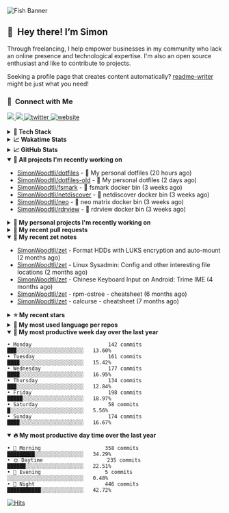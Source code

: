 ![Fish Banner](assets/fish.webp)

## 👋 &nbsp;Hey there! I’m Simon

Through freelancing, I help empower businesses in my community who lack
an online presence and technological expertise. I'm also an open source
enthusiast and like to contribute to projects.

Seeking a profile page that creates content automatically?
[readme-writer] might be just what you need!

### 🤝 &nbsp;Connect with Me

<div align="left">
<a href="https://linkedin.com/in/simonwoodtli" target="_blank">
<img src="https://img.shields.io/badge/linkedin-1E77B5?style=for-the-badge&logo=linkedin&logoColor=white alt=linkedin" />
</a>
<a href="https://github.com/simonwoodtli" target="_blank">
<img src="https://img.shields.io/badge/github-24292E?style=for-the-badge&logo=github&logoColor=white alt=github" />
</a>
<a href="https://twitter.com/simonwoodtlidev" target="_blank">
<img src="https://img.shields.io/badge/twitter-26a7de?style=for-the-badge&logo=twitter&logoColor=white" alt="twitter"/>
</a>
<a href="https://simonwoodtli.com" target="_blank">
<img src="https://img.shields.io/badge/website-E2925F?style=for-the-badge&logo=google-chrome&logoColor=white" alt="website"/>
</a>
</div>
<br/>


<details>
  <summary><b>🧰 Tech Stack</b></summary>
  <div align="center">
  <a href="https://skillicons.dev" target="_blank">
  <img src="https://skillicons.dev/icons?i=js,html,css,bash,python,go,postgresql,docker,vim,linux" alt="JavaScript, HTML, CSS, Bash, Python, Go, PostgreSQL, Docker, Vim,
  Linux">
  </a>
  </div>
</details>

<details>
  <summary><b>📈 Wakatime Stats</b></summary>
  <p align="center"><a href="https://wakatime.com/@SimonWoodtli">
  <img align="center" width="400" height="300" src="https://wakatime.com/share/@SimonWoodtli/7761bcef-e104-47d9-912a-dfd6bf08868b.svg" />
  </a>
  <a href="https://wakatime.com/@SimonWoodtli">
  <img align="center" width="400" height="300" src="https://wakatime.com/share/@SimonWoodtli/341953df-6a40-47b7-8220-ace4eabe0a17.svg" />
  </a></p>

  <h4><b>💬 I've been working with the following languages over the last 7 days</b></h4>

```
• Bash                           8 hrs 33 mins                  ████████░░░░░░░░░░░░░░░░░   32.88%
• sh                             6 hrs 42 mins                  ██████░░░░░░░░░░░░░░░░░░░   25.81%
• Markdown                       3 hrs 47 mins                  ████░░░░░░░░░░░░░░░░░░░░░   14.57%
• tmux                           2 hrs 1 min                    ██░░░░░░░░░░░░░░░░░░░░░░░   7.81%
• Other                          1 hr 56 mins                   ██░░░░░░░░░░░░░░░░░░░░░░░   7.44%
• Assembly                       33 mins                        █░░░░░░░░░░░░░░░░░░░░░░░░   2.15%
• GDScript                       21 mins                        ░░░░░░░░░░░░░░░░░░░░░░░░░   1.35%
• ActionScript 3                 20 mins                        ░░░░░░░░░░░░░░░░░░░░░░░░░   1.32%
• conf                           17 mins                        ░░░░░░░░░░░░░░░░░░░░░░░░░   1.12%
• Python                         17 mins                        ░░░░░░░░░░░░░░░░░░░░░░░░░   1.1%
• YAML                           16 mins                        ░░░░░░░░░░░░░░░░░░░░░░░░░   1.07%
• gitignore                      13 mins                        ░░░░░░░░░░░░░░░░░░░░░░░░░   0.9%
• Config                         13 mins                        ░░░░░░░░░░░░░░░░░░░░░░░░░   0.84%
• HTML                           7 mins                         ░░░░░░░░░░░░░░░░░░░░░░░░░   0.48%
• Perl                           5 mins                         ░░░░░░░░░░░░░░░░░░░░░░░░░   0.34%
• TSQL                           4 mins                         ░░░░░░░░░░░░░░░░░░░░░░░░░   0.27%
• SWIG                           3 mins                         ░░░░░░░░░░░░░░░░░░░░░░░░░   0.22%
• Ezhil                          2 mins                         ░░░░░░░░░░░░░░░░░░░░░░░░░   0.18%
• Vim Script                     1 min                          ░░░░░░░░░░░░░░░░░░░░░░░░░   0.07%
• tags                           0 secs                         ░░░░░░░░░░░░░░░░░░░░░░░░░   0.06%
• JavaScript                     0 secs                         ░░░░░░░░░░░░░░░░░░░░░░░░░   0.02%
• C                              0 secs                         ░░░░░░░░░░░░░░░░░░░░░░░░░   0.01%
```

  <h4>👷 I've been working on the following projects over the last 7 days</h4>

```
• dotfiles                       19 hrs 33 mins                 ███████████████████░░░░░░   75.17%
• Unknown Project                3 hrs 17 mins                  ███░░░░░░░░░░░░░░░░░░░░░░   12.68%
• Private                        2 hrs 40 mins                  ███░░░░░░░░░░░░░░░░░░░░░░   10.28%
• workspace-alpine               18 mins                        ░░░░░░░░░░░░░░░░░░░░░░░░░   1.19%
• cmd-zet                        10 mins                        ░░░░░░░░░░░░░░░░░░░░░░░░░   0.68%
```

  <h4><b>🛠️ I've been working with the following editors over the last 7 days</b></h4>

```
• Vim                            26 hrs                         █████████████████████████   100%
```

  <h4><b>💻 I've been working with the following operating systems over the last 7 days</b></h4>

```
• Linux                          26 hrs                         █████████████████████████   100%
```

</details>

<details>
  <summary><b>📈 GitHub Stats</b></summary>
  <div align="center">
  <a href="https://github.com/anuraghazra/github-readme-stats"> 
  <img src="https://github-readme-stats.vercel.app/api?username=simonwoodtli&theme=onedark&show_icons=true&hide_rank=true&custom_title=Stats&count_private=true&hide_border=true&hide=issues&line_height=24&bg_color=0d1117" alt="Github Stats">
  <img src="https://github-readme-stats.vercel.app/api/top-langs/?username=simonwoodtli&layout=compact&theme=onedark&count_private=true&hide_border=true&bg_color=0d1117" alt="Top Langs">
  </a>
  </div>
</details>

<details open="">
  <summary><b>👷 All projects I'm recently working on</b></summary>

* [SimonWoodtli/dotfiles](https://github.com/SimonWoodtli/dotfiles) - 🏡 My personal dotfiles (20 hours ago)
* [SimonWoodtli/dotfiles-old](https://github.com/SimonWoodtli/dotfiles-old) - 🏡 My personal dotfiles (2 days ago)
* [SimonWoodtli/fsmark](https://github.com/SimonWoodtli/fsmark) - 🐋 fsmark docker bin (3 weeks ago)
* [SimonWoodtli/netdiscover](https://github.com/SimonWoodtli/netdiscover) - 🐋 netdiscover docker bin (3 weeks ago)
* [SimonWoodtli/neo](https://github.com/SimonWoodtli/neo) - 🐋 neo matrix docker bin (3 weeks ago)
* [SimonWoodtli/rdrview](https://github.com/SimonWoodtli/rdrview) - 🐋 rdrview docker bin (3 weeks ago)

</details>
<details>
  <summary><b>🌱 My personal projects I'm recently working on</b></summary>

* [SimonWoodtli/dotfiles](https://github.com/SimonWoodtli/dotfiles) - 🏡 My personal dotfiles (20 hours ago)
* [SimonWoodtli/dotfiles-old](https://github.com/SimonWoodtli/dotfiles-old) - 🏡 My personal dotfiles (2 days ago)
* [SimonWoodtli/fsmark](https://github.com/SimonWoodtli/fsmark) - 🐋 fsmark docker bin (3 weeks ago)
* [SimonWoodtli/netdiscover](https://github.com/SimonWoodtli/netdiscover) - 🐋 netdiscover docker bin (3 weeks ago)
* [SimonWoodtli/neo](https://github.com/SimonWoodtli/neo) - 🐋 neo matrix docker bin (3 weeks ago)
* [SimonWoodtli/rdrview](https://github.com/SimonWoodtli/rdrview) - 🐋 rdrview docker bin (3 weeks ago)

</details>
<details>
  <summary><b>🔨 My recent pull requests</b></summary>

* [feat: add wireguard-generate-keys script](https://github.com/SimonWoodtli/dotfiles-old/pull/14) on [SimonWoodtli/dotfiles-old](https://github.com/SimonWoodtli/dotfiles-old) (13 months ago)
* [feat: add video-to-gif script](https://github.com/SimonWoodtli/dotfiles-old/pull/13) on [SimonWoodtli/dotfiles-old](https://github.com/SimonWoodtli/dotfiles-old) (13 months ago)
* [feat: add spoof-mac-linux script](https://github.com/SimonWoodtli/dotfiles-old/pull/12) on [SimonWoodtli/dotfiles-old](https://github.com/SimonWoodtli/dotfiles-old) (13 months ago)
* [feat: add sp-tmux script](https://github.com/SimonWoodtli/dotfiles-old/pull/11) on [SimonWoodtli/dotfiles-old](https://github.com/SimonWoodtli/dotfiles-old) (13 months ago)
* [feat: add sp script](https://github.com/SimonWoodtli/dotfiles-old/pull/10) on [SimonWoodtli/dotfiles-old](https://github.com/SimonWoodtli/dotfiles-old) (13 months ago)

</details>
<details open="">
  <summary><b>📝 My recent zet notes</b></summary>

* [SimonWoodtli/zet](https://github.com/SimonWoodtli/zet/tree/5c90053d8e9e429e7f6f68f557c97d080eaeb3b2/20230908235916) - Format HDDs with LUKS encryption and auto-mount (2 months ago)
* [SimonWoodtli/zet](https://github.com/SimonWoodtli/zet/tree/f4e6f009cb8f8ff44e9646977125d87dd8f845f9/20230908235236) - Linux Sysadmin: Config and other interesting file locations (2 months ago)
* [SimonWoodtli/zet](https://github.com/SimonWoodtli/zet/tree/d442487a83af583abd23719912a1c1f7496cff33/20230620172505) - Chinese Keyboard Input on Android: Trime IME (4 months ago)
* [SimonWoodtli/zet](https://github.com/SimonWoodtli/zet/tree/3d9625f8bc632c595fa8b28b6f6f09026dd9eec2/20230418171555) - rpm-ostree - cheatsheet (6 months ago)
* [SimonWoodtli/zet](https://github.com/SimonWoodtli/zet/tree/ac39e3c3413746ceaca835b27435b1307b8ece5a/20230405141750) - calcurse - cheatsheet (7 months ago)

</details>
<details>
  <summary><b>⭐ My recent stars</b></summary>

* [derf/feh](https://github.com/derf/feh) - a fast and light image viewer (10 hours ago)
* [Alex313031/thorium](https://github.com/Alex313031/thorium) - Chromium fork named after radioactive element No. 90. Windows and MacOS/Raspi/Android/Special builds are in different repositories, links are towards the top of the README.md. (5 days ago)
* [asdf-vm/asdf](https://github.com/asdf-vm/asdf) - Extendable version manager with support for Ruby, Node.js, Elixir, Erlang & more (6 days ago)
* [junegunn/fzf.vim](https://github.com/junegunn/fzf.vim) - fzf :heart: vim (7 days ago)
* [chubin/wttr.in](https://github.com/chubin/wttr.in) - :partly_sunny: The right way to check the weather (7 days ago)

</details>
<details>
  <summary><b>💬 My most used language per repos</b></summary>

```
• Shell                          15 repos                       █████████████████░░░░░░░░   68.18%
• Dockerfile                     1 repo                         █░░░░░░░░░░░░░░░░░░░░░░░░   4.55%
• JavaScript                     1 repo                         █░░░░░░░░░░░░░░░░░░░░░░░░   4.55%
• CSS                            3 repos                        ███░░░░░░░░░░░░░░░░░░░░░░   13.64%
• Nix                            1 repo                         █░░░░░░░░░░░░░░░░░░░░░░░░   4.55%
• HTML                           1 repo                         █░░░░░░░░░░░░░░░░░░░░░░░░   4.55%
```

</details>
<details open="">
  <summary><b>📆 My most productive week day over the last year</b></summary>

```
• Monday                         142 commits                    ███░░░░░░░░░░░░░░░░░░░░░░   13.60%
• Tuesday                        161 commits                    ████░░░░░░░░░░░░░░░░░░░░░   15.42%
• Wednesday                      177 commits                    ████░░░░░░░░░░░░░░░░░░░░░   16.95%
• Thursday                       134 commits                    ███░░░░░░░░░░░░░░░░░░░░░░   12.84%
• Friday                         198 commits                    █████░░░░░░░░░░░░░░░░░░░░   18.97%
• Saturday                       58 commits                     █░░░░░░░░░░░░░░░░░░░░░░░░   5.56%
• Sunday                         174 commits                    ████░░░░░░░░░░░░░░░░░░░░░   16.67%
```

</details>
<details open="">
  <summary><b>🔥 My most productive day time over the last year</b></summary>

```
• 🌅 Morning                     358 commits                    █████████░░░░░░░░░░░░░░░░   34.29%
• 🌞 Daytime                     235 commits                    ██████░░░░░░░░░░░░░░░░░░░   22.51%
• 🌇 Evening                     5 commits                      ░░░░░░░░░░░░░░░░░░░░░░░░░   0.48%
• 🌃 Night                       446 commits                    ███████████░░░░░░░░░░░░░░   42.72%
```

</details>

[![Hits](https://hits.seeyoufarm.com/api/count/incr/badge.svg?url=https%3A%2F%2Fgithub.com%2Fsimonwoodtli&count_bg=%23689D6A&title_bg=%23282828&icon=&icon_color=%23E7E7E7&title=views+%28today+%2F+total%29&edge_flat=false)](https://hits.seeyoufarm.com)

[readme-writer]: <https://github.com/SimonWoodtli/readme-writer>
